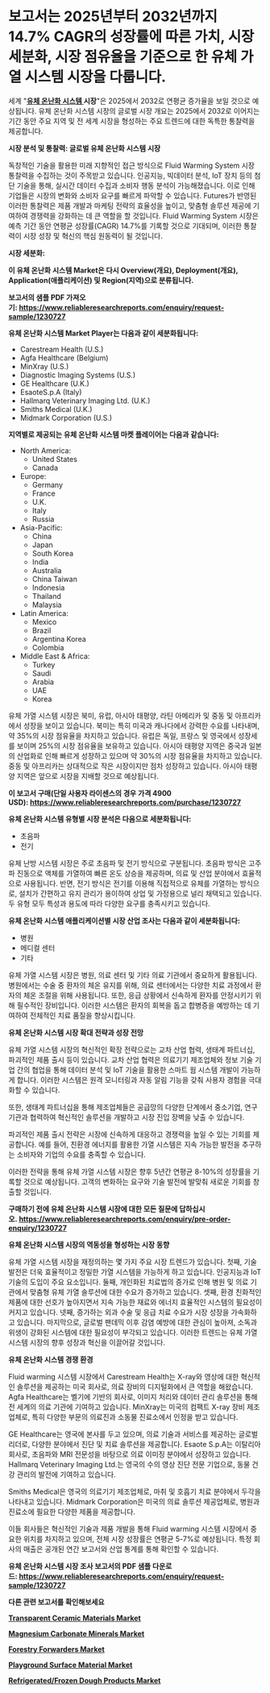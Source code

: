 <p><h1>보고서는 2025년부터 2032년까지 14.7% CAGR의 성장률에 따른 가치, 시장 세분화, 시장 점유율을 기준으로 한 유체 가열 시스템 시장을 다룹니다.</h1></p><p>세계 "<strong><a href="https://www.reliableresearchreports.com/fluid-warming-system-r1230727?utm_campaign=106&utm_medium=8&utm_source=Github&utm_content=ia&utm_term=16012025&utm_id=fluid-warming-system">유체 온난화 시스템&nbsp;</a></strong><strong>시장</strong>"은 2025에서 2032로 연평균 증가율을 보일 것으로 예상됩니다. 유체 온난화 시스템 시장의 글로벌 시장 개요는 2025에서 2032로 이어지는 기간 동안 주요 지역 및 전 세계 시장을 형성하는 주요 트렌드에 대한 독특한 통찰력을 제공합니다.</p>
<p><strong>시장 분석 및 통찰력: 글로벌 유체 온난화 시스템 시장</strong></p>
<p><p>독창적인 기술을 활용한 미래 지향적인 접근 방식으로 Fluid Warming System 시장 통찰력을 수집하는 것이 주목받고 있습니다. 인공지능, 빅데이터 분석, IoT 장치 등의 첨단 기술을 통해, 실시간 데이터 수집과 소비자 행동 분석이 가능해졌습니다. 이로 인해 기업들은 시장의 변화와 소비자 요구를 빠르게 파악할 수 있습니다. Futures가 반영된 이러한 통찰력은 제품 개발과 마케팅 전략의 효율성을 높이고, 맞춤형 솔루션 제공에 기여하여 경쟁력을 강화하는 데 큰 역할을 할 것입니다. Fluid Warming System 시장은 예측 기간 동안 연평균 성장률(CAGR) 14.7%를 기록할 것으로 기대되며, 이러한 통찰력이 시장 성장 및 혁신의 핵심 원동력이 될 것입니다.</p><a href="%7CAUTHORITHY_DOMAIN_URL%7C?utm_campaign=106&utm_medium=8&utm_source=Github&utm_content=ia&utm_term=16012025&utm_id=fluid-warming-system"></a></p>
<p><strong>시장 세분화:</strong></p>
<p><strong>이 유체 온난화 시스템 Market은 다시 Overview(개요), Deployment(개요), Application(애플리케이션) 및 Region(지역)으로 분류됩니다.</strong></p>
<p><strong>보고서의 샘플 PDF 가져오기:&nbsp;<a href="https://www.reliableresearchreports.com/enquiry/request-sample/1230727?utm_campaign=106&utm_medium=8&utm_source=Github&utm_content=ia&utm_term=16012025&utm_id=fluid-warming-system">https://www.reliableresearchreports.com/enquiry/request-sample/1230727</a></strong><strong></strong></p>
<p><strong>유체 온난화 시스템 Market Player는 다음과 같이 세분화됩니다:</strong></p>
<p><ul><li>Carestream Health (U.S.)</li><li>Agfa Healthcare (Belgium)</li><li>MinXray (U.S.)</li><li>Diagnostic Imaging Systems (U.S.)</li><li>GE Healthcare (U.K.)</li><li>EsaoteS.p.A (Italy)</li><li>Hallmarq Veterinary Imaging Ltd. (U.K.)</li><li>Smiths Medical (U.K.)</li><li>Midmark Corporation (U.S.)</li></ul></p>
<p><strong>지역별로 제공되는 유체 온난화 시스템 마켓 플레이어는 다음과 같습니다:</strong></p>
<p><ul>
    <li>
        North America:
        <ul>
            <li>United States</li>
            <li>Canada</li>
        </ul>
    </li>
    <li>
        Europe:
        <ul>
            <li>Germany</li>
            <li>France</li>
            <li>U.K.</li>
            <li>Italy</li>
            <li>Russia</li>
        </ul>
    </li>
    <li>
        Asia-Pacific:
        <ul>
            <li>China</li>
            <li>Japan</li>
            <li>South Korea</li>
            <li>India</li>
            <li>Australia</li>
            <li>China Taiwan</li>
            <li>Indonesia</li>
            <li>Thailand</li>
            <li>Malaysia</li>
        </ul>
    </li>
    <li>
        Latin America:
        <ul>
            <li>Mexico</li>
            <li>Brazil</li>
            <li>Argentina Korea</li>
            <li>Colombia</li>
        </ul>
    </li>
    <li>
        Middle East & Africa:
        <ul>
            <li>Turkey</li>
            <li>Saudi</li>
            <li>Arabia</li>
            <li>UAE</li>
            <li>Korea</li>
        </ul>
    </li>
    </ul></p>
<p><p>유체 가열 시스템 시장은 북미, 유럽, 아시아 태평양, 라틴 아메리카 및 중동 및 아프리카에서 성장을 보이고 있습니다. 북미는 특히 미국과 캐나다에서 강력한 수요를 나타내며, 약 35%의 시장 점유율을 차지하고 있습니다. 유럽은 독일, 프랑스 및 영국에서 성장세를 보이며 25%의 시장 점유율을 보유하고 있습니다. 아시아 태평양 지역은 중국과 일본의 산업화로 인해 빠르게 성장하고 있으며 약 30%의 시장 점유율을 차지하고 있습니다. 중동 및 아프리카는 상대적으로 작은 시장이지만 점차 성장하고 있습니다. 아시아 태평양 지역은 앞으로 시장을 지배할 것으로 예상됩니다.</p></p>
<p><strong>이 보고서 구매(단일 사용자 라이센스의 경우 가격 4900 USD):&nbsp;<a href="https://www.reliableresearchreports.com/purchase/1230727?utm_campaign=106&utm_medium=8&utm_source=Github&utm_content=ia&utm_term=16012025&utm_id=fluid-warming-system">https://www.reliableresearchreports.com/purchase/1230727</a></strong></p>
<p><strong>유체 온난화 시스템 유형별 시장 분석은 다음으로 세분화됩니다:</strong></p>
<p><ul><li>초음파</li><li>전기</li></ul></p>
<p><p>유체 난방 시스템 시장은 주로 초음파 및 전기 방식으로 구분됩니다. 초음파 방식은 고주파 진동으로 액체를 가열하여 빠른 온도 상승을 제공하며, 의료 및 산업 분야에서 효율적으로 사용됩니다. 반면, 전기 방식은 전기를 이용해 직접적으로 유체를 가열하는 방식으로, 설치가 간편하고 유지 관리가 용이하여 상업 및 가정용으로 널리 채택되고 있습니다. 두 유형 모두 특성과 용도에 따라 다양한 요구를 충족시키고 있습니다.</p></p>
<p><strong>유체 온난화 시스템 애플리케이션별 시장 산업 조사는 다음과 같이 세분화됩니다:</strong></p>
<p><ul><li>병원</li><li>메디컬 센터</li><li>기타</li></ul></p>
<p><p>유체 가열 시스템 시장은 병원, 의료 센터 및 기타 의료 기관에서 중요하게 활용됩니다. 병원에서는 수술 중 환자의 체온 유지를 위해, 의료 센터에서는 다양한 치료 과정에서 환자의 체온 조절을 위해 사용됩니다. 또한, 응급 상황에서 신속하게 환자를 안정시키기 위해 필수적인 장비입니다. 이러한 시스템은 환자의 회복을 돕고 합병증을 예방하는 데 기여하여 전체적인 치료 품질을 향상시킵니다.</p></p>
<p><strong>유체 온난화 시스템 시장 확대 전략과 성장 전망</strong></p>
<p><p>유체 가열 시스템 시장의 혁신적인 확장 전략으로는 교차 산업 협력, 생태계 파트너십, 파괴적인 제품 출시 등이 있습니다. 교차 산업 협력은 의료기기 제조업체와 정보 기술 기업 간의 협업을 통해 데이터 분석 및 IoT 기술을 활용한 스마트 웜 시스템 개발이 가능하게 합니다. 이러한 시스템은 원격 모니터링과 자동 알림 기능을 갖춰 사용자 경험을 극대화할 수 있습니다. </p><p>또한, 생태계 파트너십을 통해 제조업체들은 공급망의 다양한 단계에서 중소기업, 연구 기관과 협력하여 혁신적인 솔루션을 개발하고 시장 진입 장벽을 낮출 수 있습니다. </p><p>파괴적인 제품 출시 전략은 시장에 신속하게 대응하고 경쟁력을 높일 수 있는 기회를 제공합니다. 예를 들어, 친환경 에너지를 활용한 가열 시스템은 지속 가능한 발전을 추구하는 소비자와 기업의 수요를 충족할 수 있습니다. </p><p>이러한 전략을 통해 유체 가열 시스템 시장은 향후 5년간 연평균 8-10%의 성장률을 기록할 것으로 예상됩니다. 고객의 변화하는 요구와 기술 발전에 발맞춰 새로운 기회를 창출할 것입니다.</p></p>
<p><strong>구매하기 전에 유체 온난화 시스템 시장에 대한 모든 질문에 답하십시오.&nbsp;<a href="https://www.reliableresearchreports.com/enquiry/pre-order-enquiry/1230727?utm_campaign=106&utm_medium=8&utm_source=Github&utm_content=ia&utm_term=16012025&utm_id=fluid-warming-system">https://www.reliableresearchreports.com/enquiry/pre-order-enquiry/1230727</a></strong><strong></strong></p>
<p><strong>유체 온난화 시스템 시장의 역동성을 형성하는 시장 동향</strong></p>
<p><p>유체 가열 시스템 시장을 재정의하는 몇 가지 주요 시장 트렌드가 있습니다. 첫째, 기술 발전은 더욱 효율적이고 정밀한 가열 시스템을 가능하게 하고 있습니다. 인공지능과 IoT 기술의 도입이 주요 요소입니다. 둘째, 개인화된 치료법의 증가로 인해 병원 및 의료 기관에서 맞춤형 유체 가열 솔루션에 대한 수요가 증가하고 있습니다. 셋째, 환경 친화적인 제품에 대한 선호가 높아지면서 지속 가능한 재료와 에너지 효율적인 시스템의 필요성이 커지고 있습니다. 넷째, 증가하는 외과 수술 및 응급 치료 수요가 시장 성장을 가속화하고 있습니다. 마지막으로, 글로벌 팬데믹 이후 감염 예방에 대한 관심이 높아져, 소독과 위생이 강화된 시스템에 대한 필요성이 부각되고 있습니다. 이러한 트렌드는 유체 가열 시스템 시장의 향후 성장과 혁신을 이끌어갈 것입니다.</p></p>
<p><strong>유체 온난화 시스템 경쟁 환경</strong></p>
<p><p>Fluid warming 시스템 시장에서 Carestream Health는 X-ray와 영상에 대한 혁신적인 솔루션을 제공하는 미국 회사로, 의료 장비의 디지털화에서 큰 역할을 해왔습니다. Agfa Healthcare는 벨기에 기반의 회사로, 이미지 처리와 데이터 관리 솔루션을 통해 전 세계의 의료 기관에 기여하고 있습니다. MinXray는 미국의 컴팩트 X-ray 장비 제조업체로, 특히 다양한 부문의 의료진과 소동물 진료소에서 인정을 받고 있습니다.</p><p>GE Healthcare는 영국에 본사를 두고 있으며, 의료 기술과 서비스를 제공하는 글로벌 리더로, 다양한 분야에서 진단 및 치료 솔루션을 제공합니다. Esaote S.p.A는 이탈리아 회사로, 초음파와 MRI 전문성을 바탕으로 의료 이미징 분야에서 성장하고 있습니다. Hallmarq Veterinary Imaging Ltd.는 영국의 수의 영상 진단 전문 기업으로, 동물 건강 관리의 발전에 기여하고 있습니다.</p><p>Smiths Medical은 영국의 의료기기 제조업체로, 마취 및 호흡기 치료 분야에서 두각을 나타내고 있습니다. Midmark Corporation은 미국의 의료 솔루션 제공업체로, 병원과 진료소에 필요한 다양한 제품을 제공합니다.</p><p>이들 회사들은 혁신적인 기술과 제품 개발을 통해 Fluid warming 시스템 시장에서 중요한 위치를 차지하고 있으며, 전체 시장 성장률은 연평균 5-7%로 예상됩니다. 특정 회사의 매출은 공개된 연간 보고서와 산업 통계를 통해 확인할 수 있습니다.</p></p>
<p><strong>유체 온난화 시스템 시장 조사 보고서의 PDF 샘플 다운로드:&nbsp;<a href="https://www.reliableresearchreports.com/enquiry/request-sample/1230727?utm_campaign=106&utm_medium=8&utm_source=Github&utm_content=ia&utm_term=16012025&utm_id=fluid-warming-system">https://www.reliableresearchreports.com/enquiry/request-sample/1230727</a></strong></p>
<p><strong></strong></p>
<p><strong></strong></p>
<p><strong></strong></p>
<p><strong></strong></p>
<p><strong>다른 관련 보고서를 확인해보세요</strong></p>
<p><strong><p><a href="https://github.com/abbislposival/Market-Research-Report-List-1/blob/main/transparent-ceramic-materials-market.md?utm_campaign=106&utm_medium=8&utm_source=Github&utm_content=ia&utm_term=16012025&utm_id=fluid-warming-system">Transparent Ceramic Materials Market</a></p><p><a href="https://github.com/DixieGrimes/Market-Research-Report-List-1/blob/main/magnesium-carbonate-minerals-market.md?utm_campaign=106&utm_medium=8&utm_source=Github&utm_content=ia&utm_term=16012025&utm_id=fluid-warming-system">Magnesium Carbonate Minerals Market</a></p><p><a href="https://github.com/ParvinKhatun77/Market-Research-Report-List-1/blob/main/forestry-forwarders-market.md?utm_campaign=106&utm_medium=8&utm_source=Github&utm_content=ia&utm_term=16012025&utm_id=fluid-warming-system">Forestry Forwarders Market</a></p><p><a href="https://github.com/nathandecarvalho/Market-Research-Report-List-5/blob/main/playground-surface-material-market.md?utm_campaign=106&utm_medium=8&utm_source=Github&utm_content=ia&utm_term=16012025&utm_id=fluid-warming-system">Playground Surface Material Market</a></p><p><a href="https://github.com/stephaniwo144/Market-Research-Report-List-1/blob/main/refrigeratedfrozen-dough-products-market.md?utm_campaign=106&utm_medium=8&utm_source=Github&utm_content=ia&utm_term=16012025&utm_id=fluid-warming-system">Refrigerated/Frozen Dough Products Market</a></p></strong></p>